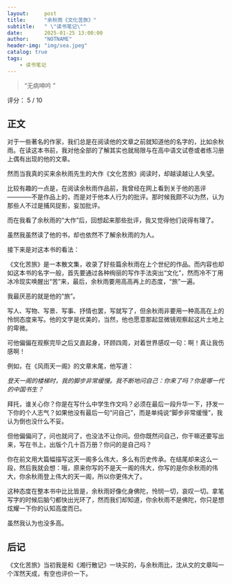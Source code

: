 ```yaml
---
layout:     post
title:      "余秋雨《文化苦旅》"
subtitle:   " \"读书笔记\""
date:       2025-01-25 13:00:00
author:     "NOTNAME"
header-img: "img/sea.jpeg"
catalog: true
tags:
    - 读书笔记
---
```


> “无病呻吟 ”


评分： 5 / 10


<p id = "build"></p>

## 正文

对于一些著名的作家，我们总是在阅读他的文章之前就知道他的名字的，比如余秋雨。在读这本书前，我对他全部的了解其实也就局限与在高中语文试卷或者练习册上偶有出现的他的文章。  

然而当我真的买来余秋雨先生的大作《文化苦旅》阅读时，却越读越让人失望。

比较有趣的一点是，在阅读余秋雨作品前，我曾经在网上看到关于他的恶评————不是作品上的，而是对于他本人行为的批评。那时候我颇不以为然，认为那些人不过是捕风捉影，妄加批评。

而在我看了余秋雨的“大作”后，回想起来那些批评，我又觉得他们说得有理了。

虽然我虽然读了他的书，却也依然不了解余秋雨的为人。

接下来是对这本书的看法：

《文化苦旅》是一本散文集，收录了好些篇余秋雨在上个世纪的作品。而内容也却如这本书的名字一般，首先要通过各种绚丽的写作手法突出“文化”，然而冷不丁用冰冷现实唤醒出“苦”来，最后，余秋雨要用高高再上的态度，“旅”一遍。

我最厌恶的就是他的“旅”。

写人、写物、写景、写事、抒情也罢，写就写了，但余秋雨非要用一种高高在上的怜悯态度来写。他的文字是优美的，当然，他也愿意那起显微镜观察起这片土地上的卑微。

可他偏偏在观察完毕之后又直起身，环顾四周，对着世界感叹一句：啊！真让我伤感啊！

例如，在《风雨天一阁》的文章末尾，他写道：

*登天一阁的楼梯时，我的脚步非常缓慢。我不断地问自己：你来了吗？你是哪一代的中国书生？*

拜托，谁关心你？你是在写什么中学生作文吗？必须在最后一段升华一下，抒发一下你的个人志气？如果他没有最后一句“问自己”，而是单纯说“脚步非常缓慢”，我认为倒也没什么不妥。

但他偏偏问了，问也就问了，也没法不让你问。但你既然问自己，你干嘛还要写出来，写在书上，出版个几十百万册？你问的是自己吗？

你在前文用大篇幅描写这天一阁多么伟大，多么有历史传承。在结尾却来这么一段，然后我就会想：哦，原来你写的不是天一阁的伟大，你写的是你余秋雨的伟大，你余秋雨登上伟大的天一阁，所以你更伟大了。

这种态度在整本书中比比皆是，余秋雨好像化身佛陀，怜悯一切，哀叹一切。拿笔写字的时候后脑勺都快出光环了，然而我们却知道，你余秋雨不是佛陀，你只是想炫耀一下你的认知高度而已。

虽然我认为也没多高。


## 后记

《文化苦旅》当初我是和《湘行散记》一块买的，与余秋雨比，沈从文的文章叫一个浑然天成，有空也评价一下。


